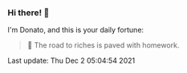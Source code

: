 ### Hi there! 👋 

I'm Donato, and this is your daily fortune:

> 🥠 The road to riches is paved with homework.

Last update: Thu Dec  2 05:04:54 2021